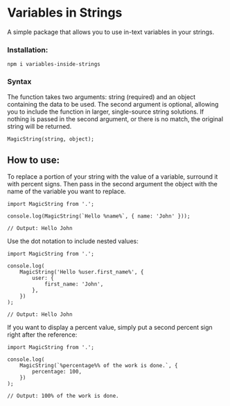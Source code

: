 # Variables in Strings

A simple package that allows you to use in-text variables in your strings.

### Installation:

```
npm i variables-inside-strings
```

### Syntax

The function takes two arguments: string (required) and an object containing the data to be used. The second argument is optional, allowing you to include the function in larger, single-source string solutions.
If nothing is passed in the second argument, or there is no match, the original string will be returned.

```
MagicString(string, object);
```

## How to use:
To replace a portion of your string with the value of a variable, surround it with percent signs. Then pass in the second argument the object with the name of the variable you want to replace.

```
import MagicString from '.';

console.log(MagicString(`Hello %name%`, { name: 'John' }));

// Output: Hello John
```

Use the dot notation to include nested values:

```
import MagicString from '.';

console.log(
	MagicString('Hello %user.first_name%', {
		user: {
			first_name: 'John',
		},
	})
);

// Output: Hello John
```

If you want to display a percent value, simply put a second percent sign right after the reference:

```
import MagicString from '.';

console.log(
	MagicString(`%percentage%% of the work is done.`, {
		percentage: 100,
	})
);

// Output: 100% of the work is done.
```
